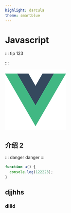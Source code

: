 ```yaml
---
highlight: darcula
theme: smartblue
---
```


# Javascript

::: tip
123

:::

![An image](/logo.png)

## 介绍 2

::: danger
danger
:::

```javascript
function a() {
  console.log(122223);
}
```

## djjhhs

### diiid
